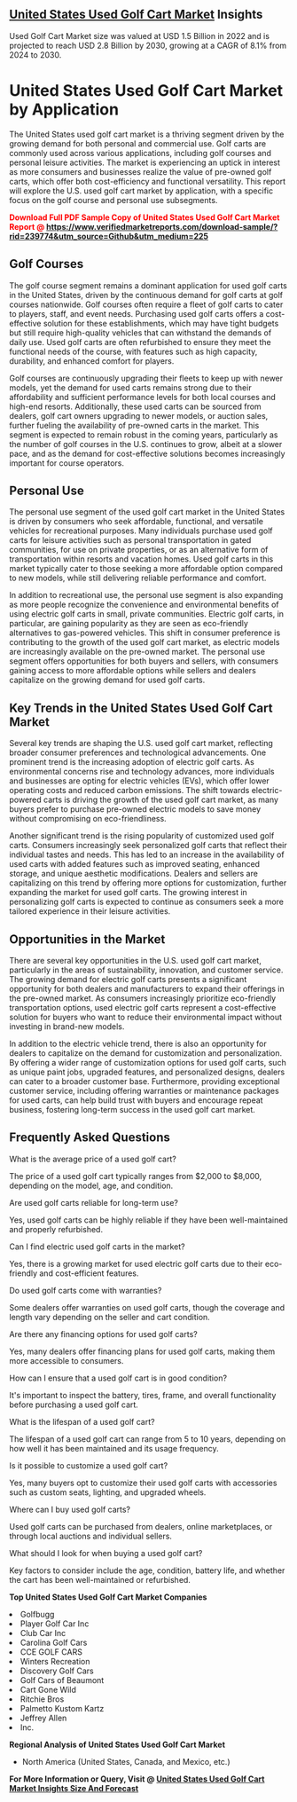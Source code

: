 <h2><a href="https://www.verifiedmarketreports.com/download-sample/?rid=239774&amp;utm_source=Github&amp;utm_medium=225" target="_blank">United States Used Golf Cart Market</a> Insights</h2><p>Used Golf Cart Market size was valued at USD 1.5 Billion in 2022 and is projected to reach USD 2.8 Billion by 2030, growing at a CAGR of 8.1% from 2024 to 2030.</p><p> <h1>United States Used Golf Cart Market by Application</h1> <p>The United States used golf cart market is a thriving segment driven by the growing demand for both personal and commercial use. Golf carts are commonly used across various applications, including golf courses and personal leisure activities. The market is experiencing an uptick in interest as more consumers and businesses realize the value of pre-owned golf carts, which offer both cost-efficiency and functional versatility. This report will explore the U.S. used golf cart market by application, with a specific focus on the golf course and personal use subsegments.</p> <p><strong><p><span class=""><span style="color: #ff0000;"><strong>Download Full PDF Sample Copy of United States Used Golf Cart Market Report</strong> @ </span><a href="https://www.verifiedmarketreports.com/download-sample/?rid=239774&amp;utm_source=Github&amp;utm_medium=225" target="_blank">https://www.verifiedmarketreports.com/download-sample/?rid=239774&amp;utm_source=Github&amp;utm_medium=225</a></span></p></strong></p> <h2>Golf Courses</h2> <p>The golf course segment remains a dominant application for used golf carts in the United States, driven by the continuous demand for golf carts at golf courses nationwide. Golf courses often require a fleet of golf carts to cater to players, staff, and event needs. Purchasing used golf carts offers a cost-effective solution for these establishments, which may have tight budgets but still require high-quality vehicles that can withstand the demands of daily use. Used golf carts are often refurbished to ensure they meet the functional needs of the course, with features such as high capacity, durability, and enhanced comfort for players.</p> <p>Golf courses are continuously upgrading their fleets to keep up with newer models, yet the demand for used carts remains strong due to their affordability and sufficient performance levels for both local courses and high-end resorts. Additionally, these used carts can be sourced from dealers, golf cart owners upgrading to newer models, or auction sales, further fueling the availability of pre-owned carts in the market. This segment is expected to remain robust in the coming years, particularly as the number of golf courses in the U.S. continues to grow, albeit at a slower pace, and as the demand for cost-effective solutions becomes increasingly important for course operators.</p> <h2>Personal Use</h2> <p>The personal use segment of the used golf cart market in the United States is driven by consumers who seek affordable, functional, and versatile vehicles for recreational purposes. Many individuals purchase used golf carts for leisure activities such as personal transportation in gated communities, for use on private properties, or as an alternative form of transportation within resorts and vacation homes. Used golf carts in this market typically cater to those seeking a more affordable option compared to new models, while still delivering reliable performance and comfort.</p> <p>In addition to recreational use, the personal use segment is also expanding as more people recognize the convenience and environmental benefits of using electric golf carts in small, private communities. Electric golf carts, in particular, are gaining popularity as they are seen as eco-friendly alternatives to gas-powered vehicles. This shift in consumer preference is contributing to the growth of the used golf cart market, as electric models are increasingly available on the pre-owned market. The personal use segment offers opportunities for both buyers and sellers, with consumers gaining access to more affordable options while sellers and dealers capitalize on the growing demand for used golf carts.</p> <h2>Key Trends in the United States Used Golf Cart Market</h2> <p>Several key trends are shaping the U.S. used golf cart market, reflecting broader consumer preferences and technological advancements. One prominent trend is the increasing adoption of electric golf carts. As environmental concerns rise and technology advances, more individuals and businesses are opting for electric vehicles (EVs), which offer lower operating costs and reduced carbon emissions. The shift towards electric-powered carts is driving the growth of the used golf cart market, as many buyers prefer to purchase pre-owned electric models to save money without compromising on eco-friendliness.</p> <p>Another significant trend is the rising popularity of customized used golf carts. Consumers increasingly seek personalized golf carts that reflect their individual tastes and needs. This has led to an increase in the availability of used carts with added features such as improved seating, enhanced storage, and unique aesthetic modifications. Dealers and sellers are capitalizing on this trend by offering more options for customization, further expanding the market for used golf carts. The growing interest in personalizing golf carts is expected to continue as consumers seek a more tailored experience in their leisure activities.</p> <h2>Opportunities in the Market</h2> <p>There are several key opportunities in the U.S. used golf cart market, particularly in the areas of sustainability, innovation, and customer service. The growing demand for electric golf carts presents a significant opportunity for both dealers and manufacturers to expand their offerings in the pre-owned market. As consumers increasingly prioritize eco-friendly transportation options, used electric golf carts represent a cost-effective solution for buyers who want to reduce their environmental impact without investing in brand-new models.</p> <p>In addition to the electric vehicle trend, there is also an opportunity for dealers to capitalize on the demand for customization and personalization. By offering a wider range of customization options for used golf carts, such as unique paint jobs, upgraded features, and personalized designs, dealers can cater to a broader customer base. Furthermore, providing exceptional customer service, including offering warranties or maintenance packages for used carts, can help build trust with buyers and encourage repeat business, fostering long-term success in the used golf cart market.</p> <h2>Frequently Asked Questions</h2> <p>What is the average price of a used golf cart?</p> <p>The price of a used golf cart typically ranges from $2,000 to $8,000, depending on the model, age, and condition.</p> <p>Are used golf carts reliable for long-term use?</p> <p>Yes, used golf carts can be highly reliable if they have been well-maintained and properly refurbished.</p> <p>Can I find electric used golf carts in the market?</p> <p>Yes, there is a growing market for used electric golf carts due to their eco-friendly and cost-efficient features.</p> <p>Do used golf carts come with warranties?</p> <p>Some dealers offer warranties on used golf carts, though the coverage and length vary depending on the seller and cart condition.</p> <p>Are there any financing options for used golf carts?</p> <p>Yes, many dealers offer financing plans for used golf carts, making them more accessible to consumers.</p> <p>How can I ensure that a used golf cart is in good condition?</p> <p>It's important to inspect the battery, tires, frame, and overall functionality before purchasing a used golf cart.</p> <p>What is the lifespan of a used golf cart?</p> <p>The lifespan of a used golf cart can range from 5 to 10 years, depending on how well it has been maintained and its usage frequency.</p> <p>Is it possible to customize a used golf cart?</p> <p>Yes, many buyers opt to customize their used golf carts with accessories such as custom seats, lighting, and upgraded wheels.</p> <p>Where can I buy used golf carts?</p> <p>Used golf carts can be purchased from dealers, online marketplaces, or through local auctions and individual sellers.</p> <p>What should I look for when buying a used golf cart?</p> <p>Key factors to consider include the age, condition, battery life, and whether the cart has been well-maintained or refurbished.</p> </p><p><strong>Top United States Used Golf Cart Market Companies</strong></p><div data-test-id=""><p><li>Golfbugg</li><li> Player Golf Car Inc</li><li> Club Car Inc</li><li> Carolina Golf Cars</li><li> CCE GOLF CARS</li><li> Winters Recreation</li><li> Discovery Golf Cars</li><li> Golf Cars of Beaumont</li><li> Cart Gone Wild</li><li> Ritchie Bros</li><li> Palmetto Kustom Kartz</li><li> Jeffrey Allen</li><li> Inc.</li></p><div><strong>Regional Analysis of&nbsp;United States Used Golf Cart Market</strong></div><ul><li dir="ltr"><p dir="ltr">North America&nbsp;(United States, Canada, and Mexico, etc.)</p></li></ul><p><strong>For More Information or Query, Visit @&nbsp;</strong><strong><a href="https://www.verifiedmarketreports.com/product/used-golf-cart-market/?utm_source=Github&amp;utm_medium=225" target="_blank">United States Used Golf Cart Market Insights Size And Forecast</a></strong></p></div>
